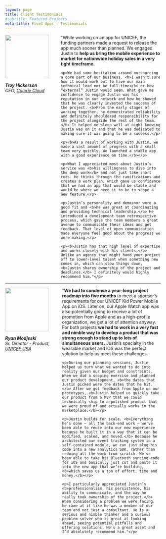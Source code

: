 ```yaml
---
layout: page
title: Client Testimonials
#subtitle: Featured Projects
meta-title: Five3 Apps - Testimonials
---
```


<div>
	<div style="float:left;margin-right:40px;margin-bottom:20px;">
		<img src="../img/avatars/troy_hickerson.jpg" style="height:140px;width:140px"/>
		<p><i><b>Troy Hickerson</b>
		<br>CEO, <a href="http://caloriecloud.org/">Calorie Cloud</a></i></p>
	</div>
	<p>"While working on an app for UNICEF, the funding partners made a request to release the app much sooner than planned. We engaged Justin to <b>help us bring the mobile experience to market for nationwide holiday sales in a very tight timeframe.</b></p>

	<p>We had some hesitation around outsourcing a core part of our business. <b>I wasn’t sure how it would work out to have our main technical lead not be full-time</b> or how “external” Justin would seem. What gave me confidence to engage Justin was his reputation in our network and how he showed that he was clearly invested the success of the project. <b>From the early stages of working together, he demonstrated reliability and definitely shouldered responsibility for the project alongside the rest of the team.</b> It helped me sleep well at night knowing Justin was on it and that he was dedicated to making sure it was going to be a success.</p>

	<p><b>As a result of working with Justin, we made a vast amount of progress with a small team very quickly. We launched a stable app with a good experience on time.</b></p>

	<p>What I appreciated most about Justin’s service was <b>his willingness to dive into the deep work</b> and not just take short cuts. He thinks through the ramifications and creates a work plan, which gave us confidence that we had an app that would be stable and would be where we need it to be to scope a new feature.</p>

	<p>Justin’s personality and demeanor were a good fit and <b>he was great at coordinating and providing technical leadership.</b> He introduced a development team retrospective process, which gave the team members a great avenue to communicate their ideas and get feedback. That level of open communication made everyone feel good about the progress we were making.</p>

	<p><b>Justin has that high level of expertise and works closely with his clients.</b> Unlike an agency that might hand your project off to lower-level talent when something new comes in, which can slow things down, <b>Justin shares ownership of the project and deadlines.</b> I definitely would highly recommend him."</p>
</div>

<hr>

<div>
	<div style="float:left;margin-right:40px;margin-bottom:20px;">
		<img src="../img/avatars/ryan_modjeski.jpg" style="height:140px;width:140px"/>
		<p><i><b>Ryan Modjeski</b>
		<br>Sr. Director - Product, 
		<br><a href="https://www.unicefusa.org/">UNICEF USA</a></i></p>
	</div>
	<p>"<b>We had to condense a year-long project roadmap into five months</b> to meet a sponsor’s requirements for our UNICEF Kid Power Mobile App on iOS. Later on, our Apple Watch app was also potentially going to receive a lot of promotion from Apple and as a high-profile organization, we get a lot of attention anyway. For both projects <b>we had to work in a very fast and nimble way to develop a product that was strong enough to stand up to lots of simultaneous users.</b> Justin’s specialty in the wearable market and iOS was the perfect solution to help us meet these challenges.</p>
 
	<p>During our planning sessions, Justin helped us turn what we wanted to do into reality given our budget and constraints. When we did a scoping exercise and planned our product development, <b>the dates that Justin picked were the dates that he hit.</b> After we got feedback from Apple on our prototypes, <b>Justin helped us quickly take our product from a MVP that we could technically ship to a polished product that we were proud of and actually works in the marketplace.</b></p>
 
	<p>Justin builds for scale. <b>Everything he's done – all the back-end work – we've been able to reuse into our new experience because he built it in a way that it can be modified, scaled, and moved.</b> Because he architected our event tracking system in a self-contained module, we can just plug his code into a new analytics SDK, rather than redoing all the work from scratch. We’ve been able to take his Bluetooth syncing code for iOS and basically just cut and paste it into the new app that we’re building, <b>which saves us a ton of effort, time and money.</b></p>
 
	<p>I particularly appreciated Justin’s <b>professionalism, his persistence, his ability to communicate, and the way he really took ownership of the project.</b> When considering a problem we were facing, he came at it like he was a member of our team and not just a consultant. He is a serious and nimble thinker and a curious problem-solver who is great at looking ahead, seeing potential pitfalls and offering solutions. He's a great asset and I’d absolutely recommend him."</p>
</div>